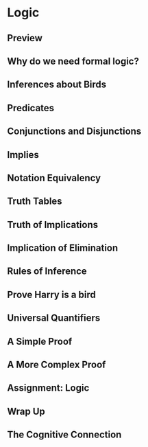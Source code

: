 # Logic

## Preview

## Why do we need formal logic?

## Inferences about Birds

## Predicates

## Conjunctions and Disjunctions

## Implies

## Notation Equivalency

## Truth Tables

## Truth of Implications

## Implication of Elimination

## Rules of Inference

## Prove Harry is a bird

## Universal Quantifiers

## A Simple Proof

## A More Complex Proof

## Assignment: Logic

## Wrap Up

## The Cognitive Connection